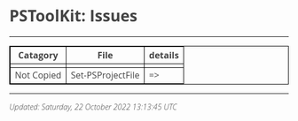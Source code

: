 ﻿<style>
table {
    border-collapse: collapse;
}
table, th, td {
   border: 1px solid black;
}
blockquote {
    border-left: solid blue;
    padding-left: 10px;
}
@import url(http://fonts.googleapis.com/css?family=Open+Sans:300italic,300);
body {
  color: #444;
  font-family: 'Open Sans', Helvetica, sans-serif;
  font-weight: 300;
}
</style>
# PSToolKit: Issues

---

| Catagory   | File              | details |
| ---------- | ----------------- | ------- |
|            |                   |         |
| Not Copied | Set-PSProjectFile | =>      |

---

*Updated: Saturday, 22 October 2022 13:13:45 UTC*
